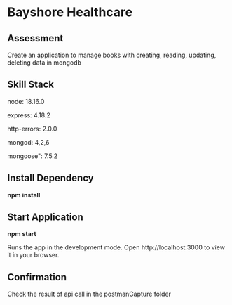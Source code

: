 # Bayshore Healthcare

## Assessment
Create an application to manage books with creating, reading, updating, deleting data in mongodb

## Skill Stack
node: 18.16.0

express: 4.18.2

http-errors: 2.0.0

mongod: 4,2,6

mongoose": 7.5.2

## Install Dependency
**npm install**

## Start Application
**npm start**

Runs the app in the development mode.
Open http://localhost:3000 to view it in your browser.

## Confirmation
Check the result of api call in the postmanCapture folder
